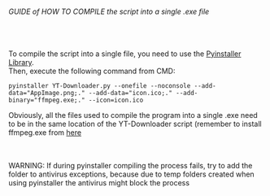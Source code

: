 ###### GUIDE of HOW TO COMPILE the script into a single .exe file #####
<br>
<br>
To compile the script into a single file, you need to use the <a href="https://pypi.org/project/pyinstaller">Pyinstaller Library</a>.<br>
Then, execute the following command from CMD: <i></i><br>

```
pyinstaller YT-Downloader.py --onefile --noconsole --add-data="AppImage.png;." --add-data="icon.ico;." --add-binary="ffmpeg.exe;." --icon=icon.ico
```
Obviously, all the files used to compile the program into a single .exe need to be in the same location of the YT-Downloader script (remember to install ffmpeg.exe from <a href="https://github.com/yt-dlp/FFmpeg-Builds/wiki/Latest">here</a>

<br><br> WARNING: If during pyinstaller compiling the process fails, try to add the folder to antivirus exceptions, because due to temp folders created when using pyinstaller the antivirus might block the process
